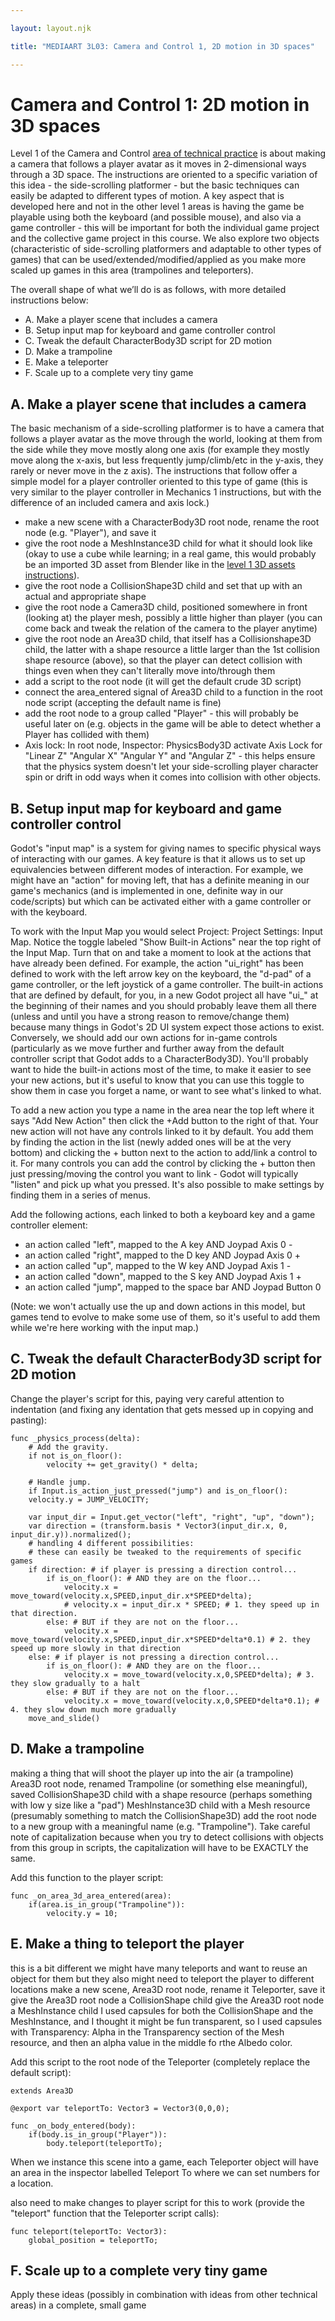 ```yaml
--- 

layout: layout.njk 

title: "MEDIAART 3L03: Camera and Control 1, 2D motion in 3D spaces"

--- 
```


# Camera and Control 1: 2D motion in 3D spaces

Level 1 of the Camera and Control [area of technical practice](../technical-practice/index.html) is about making a camera that follows a player avatar as it moves in 2-dimensional ways through a 3D space. The instructions are oriented to a specific variation of this idea - the side-scrolling platformer - but the basic techniques can easily be adapted to different types of motion. A key aspect that is developed here and not in the other level 1 areas is having the game be playable using both the keyboard (and possible mouse), and also via a game controller - this will be important for both the individual game project and the collective game project in this course. We also explore two objects (characteristic of side-scrolling platformers and adaptable to other types of games) that can be used/extended/modified/applied as you make more scaled up games in this area (trampolines and teleporters).  

The overall shape of what we’ll do is as follows, with more detailed instructions below: 

- A. Make a player scene that includes a camera
- B. Setup input map for keyboard and game controller control
- C. Tweak the default CharacterBody3D script for 2D motion
- D. Make a trampoline
- E. Make a teleporter
- F. Scale up to a complete very tiny game

## A. Make a player scene that includes a camera

The basic mechanism of a side-scrolling platformer is to have a camera that follows a player avatar as the move through the world, looking at them from the side while they move mostly along one axis (for example they mostly move along the x-axis, but less frequently jump/climb/etc in the y-axis, they rarely or never move in the z axis). The instructions that follow offer a simple model for a player controller oriented to this type of game (this is very similar to the player controller in Mechanics 1 instructions, but with the difference of an included camera and axis lock.)

- make a new scene with a CharacterBody3D root node, rename the root node (e.g. "Player"), and save it
- give the root node a MeshInstance3D child for what it should look like (okay to use a cube while learning; in a real game, this would probably be an imported 3D asset from Blender like in the [level 1 3D assets instructions](../3D-assets-1/index.html)).
- give the root node a CollisionShape3D child and set that up with an actual and appropriate shape
- give the root node a Camera3D child, positioned somewhere in front (looking at) the player mesh, possibly a little higher than player (you can come back and tweak the relation of the camera to the player anytime)
- give the root node an Area3D child, that itself has a Collisionshape3D child, the latter with a shape resource a little larger than the 1st collision shape resource (above), so that the player can detect collision with things even when they can't literally move into/through them
- add a script to the root node (it will get the default crude 3D script)
- connect the area_entered signal of Area3D child to a function in the root node script (accepting the default name is fine)
- add the root node to a group called "Player" - this will probably be useful later on (e.g. objects in the game will be able to detect whether a Player has collided with them)
- Axis lock: In root node, Inspector: PhysicsBody3D activate Axis Lock for "Linear Z" "Angular X" "Angular Y" and "Angular Z" - this helps ensure that the physics system doesn't let your side-scrolling player character spin or drift in odd ways when it comes into collision with other objects.

## B. Setup input map for keyboard and game controller control

Godot's "input map" is a system for giving names to specific physical ways of interacting with our games. A key feature is that it allows us to set up equivalencies between different modes of interaction. For example, we might have an "action" for moving left, that has a definite meaning in our game's mechanics (and is implemented in one, definite way in our code/scripts) but which can be activated either with a game controller or with the keyboard.

To work with the Input Map you would select Project: Project Settings: Input Map. Notice the toggle labeled "Show Built-in Actions" near the top right of the Input Map. Turn that on and take a moment to look at the actions that have already been defined. For example, the action "ui_right" has been defined to work with the left arrow key on the keyboard, the "d-pad" of a game controller, or the left joystick of a game controller. The built-in actions that are defined by default, for you, in a new Godot project all have "ui_" at the beginning of their names and you should probably leave them all there (unless and until you have a strong reason to remove/change them) because many things in Godot's 2D UI system expect those actions to exist. Conversely, we should add our own actions for in-game controls (particularly as we move further and further away from the default controller script that Godot adds to a CharacterBody3D). You'll probably want to hide the built-in actions most of the time, to make it easier to see your new actions, but it's useful to know that you can use this toggle to show them in case you forget a name, or want to see what's linked to what.

To add a new action you type a name in the area near the top left where it says "Add New Action" then click the +Add button to the right of that. Your new action will not have any controls linked to it by default. You add them by finding the action in the list (newly added ones will be at the very bottom) and clicking the + button next to the action to add/link a control to it. For many controls you can add the control by clicking the + button then just pressing/moving the control you want to link - Godot will typically "listen" and pick up what you pressed. It's also possible to make settings by finding them in a series of menus.

Add the following actions, each linked to both a keyboard key and a game controller element:

- an action called "left", mapped to the A key AND Joypad Axis 0 -
- an action called "right", mapped to the D key AND Joypad Axis 0 +
- an action called "up", mapped to the W key AND Joypad Axis 1 -
- an action called "down", mapped to the S key AND Joypad Axis 1 +
- an action called "jump", mapped to the space bar AND Joypad Button 0

(Note: we won't actually use the up and down actions in this model, but games tend to evolve to make some use of them, so it's useful to add them while we're here working with the input map.)

## C. Tweak the default CharacterBody3D script for 2D motion

Change the player's script for this, paying very careful attention to indentation (and fixing any identation that gets messed up in copying and pasting):

```
func _physics_process(delta):
	# Add the gravity.
	if not is_on_floor():
		velocity += get_gravity() * delta;

	# Handle jump.
	if Input.is_action_just_pressed("jump") and is_on_floor():
	velocity.y = JUMP_VELOCITY;

	var input_dir = Input.get_vector("left", "right", "up", "down");
	var direction = (transform.basis * Vector3(input_dir.x, 0, input_dir.y)).normalized();
	# handling 4 different possibilities:
	# these can easily be tweaked to the requirements of specific games
	if direction: # if player is pressing a direction control...
		if is_on_floor(): # AND they are on the floor...
			velocity.x = move_toward(velocity.x,SPEED,input_dir.x*SPEED*delta);
			# velocity.x = input_dir.x * SPEED; # 1. they speed up in that direction.
		else: # BUT if they are not on the floor...
			velocity.x = move_toward(velocity.x,SPEED,input_dir.x*SPEED*delta*0.1) # 2. they speed up more slowly in that direction
	else: # if player is not pressing a direction control...
		if is_on_floor(): # AND they are on the floor...
			velocity.x = move_toward(velocity.x,0,SPEED*delta); # 3. they slow gradually to a halt
		else: # BUT if they are not on the floor...
			velocity.x = move_toward(velocity.x,0,SPEED*delta*0.1); # 4. they slow down much more gradually
	move_and_slide()
```

## D. Make a trampoline
making a thing that will shoot the player up into the air (a trampoline)
Area3D root node, renamed Trampoline (or something else meaningful), saved
CollisionShape3D child with a shape resource (perhaps something with low y size like a "pad")
MeshInstance3D child with a Mesh resource (presumably something to match the CollisionShape3D)
add the root node to a new group with a meaningful name (e.g. "Trampoline"). Take careful note of capitalization because when you try to detect collisions with objects from this group in scripts, the capitalization will have to be EXACTLY the same.

Add this function to the player script:

```
func _on_area_3d_area_entered(area):
	if(area.is_in_group("Trampoline")):
		velocity.y = 10;
```

## E. Make a thing to teleport the player
this is a bit different
we might have many teleports and want to reuse an object for them
but they also might need to teleport the player to different locations
make a new scene, Area3D root node, rename it Teleporter, save it
give the Area3D root node a CollisionShape child
give the Area3D root node a MeshInstance child
I used capsules for both the CollisionShape and the MeshInstance, and I thought it might be fun transparent, so I used capsules with Transparency: Alpha in the Transparency section of the Mesh resource, and then an alpha value in the middle fo rthe Albedo color.

Add this script to the root node of the Teleporter (completely replace the default script):

```
extends Area3D

@export var teleportTo: Vector3 = Vector3(0,0,0);

func _on_body_entered(body):
	if(body.is_in_group("Player")):
    	body.teleport(teleportTo);
```

When we instance this scene into a game, each Teleporter object will have an area in the inspector labelled Teleport To where we can set numbers for a location.  

also need to make changes to player script for this to work (provide the "teleport" function that the Teleporter script calls):

```
func teleport(teleportTo: Vector3):
	global_position = teleportTo;	
```

## F. Scale up to a complete very tiny game

Apply these ideas (possibly in combination with ideas from other technical areas) in a complete, small game









